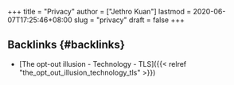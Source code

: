 +++
title = "Privacy"
author = ["Jethro Kuan"]
lastmod = 2020-06-07T17:25:46+08:00
slug = "privacy"
draft = false
+++

## Backlinks {#backlinks}

- [The opt-out illusion - Technology - TLS]({{< relref "the_opt_out_illusion_technology_tls" >}})
